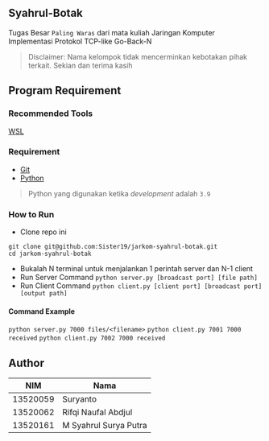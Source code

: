## Syahrul-Botak
Tugas Besar `Paling Waras` dari mata kuliah Jaringan Komputer<br>
Implementasi Protokol TCP-like Go-Back-N

> Disclaimer: Nama kelompok tidak mencerminkan kebotakan pihak terkait. Sekian dan terima kasih

## Program Requirement
### Recommended Tools
[WSL](https://learn.microsoft.com/en-us/windows/wsl/install)

### Requirement
- [Git](https://git-scm.com/)
- [Python](https://www.python.org/downloads/)
> Python yang digunakan ketika *development* adalah `3.9`

### How to Run
- Clone repo ini
```
git clone git@github.com:Sister19/jarkom-syahrul-botak.git
cd jarkom-syahrul-botak
```
- Bukalah N terminal untuk menjalankan 1 perintah server dan N-1 client
- Run Server Command
`python server.py [broadcast port] [file path]`
- Run Client Command
`python client.py [client port] [broadcast port] [output path]`

#### Command Example
`python server.py 7000 files/<filename>`
`python client.py 7001 7000 received`
`python client.py 7002 7000 received`

## Author
| NIM      | Nama                       |
|----------|----------------------------|
| 13520059 | Suryanto                   | 
| 13520062 | Rifqi Naufal Abdjul        | 
| 13520161 | M Syahrul Surya Putra      |
